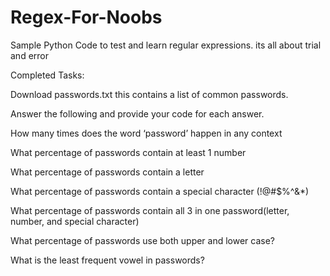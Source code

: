 # Regex-For-Noobs


Sample Python Code to test and learn regular expressions. its all about trial and error

Completed Tasks:

Download passwords.txt this contains a list of common passwords. 
 
Answer the following and provide your code for each answer.

How many times does the word ‘password’ happen in any context

What percentage of passwords contain at least 1 number

What percentage of passwords contain a letter

What percentage of passwords contain a special character (!@#$%^&*)

What percentage of passwords contain all 3 in one password(letter, number, and special character)

What percentage of passwords use both upper and lower case?
 


What is the least frequent vowel in passwords?
